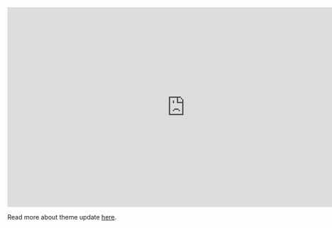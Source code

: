 <iframe width="800" height="450" src="https://www.youtube.com/embed/9cj6o9ZRovY" frameborder="0" allow="accelerometer; autoplay; encrypted-media; gyroscope; picture-in-picture" allowfullscreen></iframe>

Read more about theme update [here](/Menu_Set_Up/Mega_Menu).